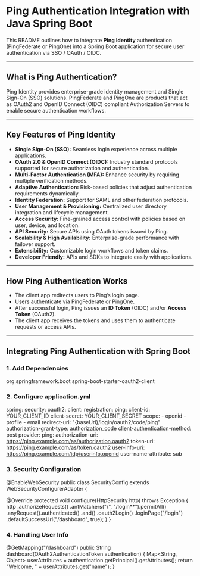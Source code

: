 # Ping Authentication Integration with Java Spring Boot

This README outlines how to integrate **Ping Identity** authentication (PingFederate or PingOne) into a Spring Boot application for secure user authentication via SSO / OAuth / OIDC.

---

## What is Ping Authentication?

Ping Identity provides enterprise-grade identity management and Single Sign-On (SSO) solutions. PingFederate and PingOne are products that act as OAuth2 and OpenID Connect (OIDC) compliant Authorization Servers to enable secure authentication workflows.

---

## Key Features of Ping Identity

- **Single Sign-On (SSO):** Seamless login experience across multiple applications.
- **OAuth 2.0 & OpenID Connect (OIDC):** Industry standard protocols supported for secure authorization and authentication.
- **Multi-Factor Authentication (MFA):** Enhance security by requiring multiple verification methods.
- **Adaptive Authentication:** Risk-based policies that adjust authentication requirements dynamically.
- **Identity Federation:** Support for SAML and other federation protocols.
- **User Management & Provisioning:** Centralized user directory integration and lifecycle management.
- **Access Security:** Fine-grained access control with policies based on user, device, and location.
- **API Security:** Secure APIs using OAuth tokens issued by Ping.
- **Scalability & High Availability:** Enterprise-grade performance with failover support.
- **Extensibility:** Customizable login workflows and token claims.
- **Developer Friendly:** APIs and SDKs to integrate easily with applications.

---

## How Ping Authentication Works

- The client app redirects users to Ping’s login page.
- Users authenticate via PingFederate or PingOne.
- After successful login, Ping issues an **ID Token** (OIDC) and/or **Access Token** (OAuth2).
- The client app receives the tokens and uses them to authenticate requests or access APIs.

---

## Integrating Ping Authentication with Spring Boot

### 1. Add Dependencies

<dependency>
  <groupId>org.springframework.boot</groupId>
  <artifactId>spring-boot-starter-oauth2-client</artifactId>
</dependency>

### 2. Configure application.yml
spring:
  security:
    oauth2:
      client:
        registration:
          ping:
            client-id: YOUR_CLIENT_ID
            client-secret: YOUR_CLIENT_SECRET
            scope:
              - openid
              - profile
              - email
            redirect-uri: "{baseUrl}/login/oauth2/code/ping"
            authorization-grant-type: authorization_code
            client-authentication-method: post
        provider:
          ping:
            authorization-uri: https://ping.example.com/as/authorization.oauth2
            token-uri: https://ping.example.com/as/token.oauth2
            user-info-uri: https://ping.example.com/idp/userinfo.openid
            user-name-attribute: sub

### 3. Security Configuration
@EnableWebSecurity
public class SecurityConfig extends WebSecurityConfigurerAdapter {

  @Override
  protected void configure(HttpSecurity http) throws Exception {
    http
      .authorizeRequests()
        .antMatchers("/", "/login**").permitAll()
        .anyRequest().authenticated()
      .and()
        .oauth2Login()
          .loginPage("/login")
          .defaultSuccessUrl("/dashboard", true);
  }
}

### 4. Handling User Info
@GetMapping("/dashboard")
public String dashboard(OAuth2AuthenticationToken authentication) {
  Map<String, Object> userAttributes = authentication.getPrincipal().getAttributes();
  return "Welcome, " + userAttributes.get("name");
}
